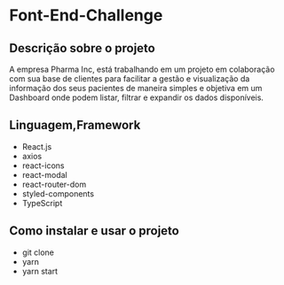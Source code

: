 # Font-End-Challenge

## Descrição sobre o projeto

A empresa Pharma Inc, está trabalhando em um projeto em colaboração com sua base de clientes para facilitar a gestão e visualização da informação dos seus pacientes de maneira simples e objetiva em um Dashboard onde podem listar, filtrar e expandir os dados disponíveis.


## Linguagem,Framework 

<ul>
<li>React.js</li>
<li>axios</li>
<li>react-icons</li>
<li>react-modal</li>
<li>react-router-dom</li>
<li>styled-components</li>
<li>TypeScript </li>
</ul>

## Como instalar e usar o projeto 

<ul>
<li>git clone</li>
<li>yarn</li>
<li>yarn start</li>
</ul>
